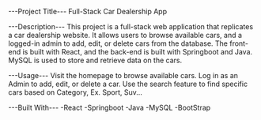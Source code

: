 ---Project Title---
Full-Stack Car Dealership App

---Description---
This project is a full-stack web application that replicates a car dealership website. It allows users to browse available cars, and a logged-in admin to add, edit, or delete cars from the database. The front-end is built with React, and the back-end is built with Springboot and Java. MySQL is used to store and retrieve data on the cars.

---Usage---
Visit the homepage to browse available cars.
Log in as an Admin to add, edit, or delete a car.
Use the search feature to find specific cars based on Category, Ex. Sport, Suv...

---Built With---
-React
-Springboot
-Java
-MySQL
-BootStrap

